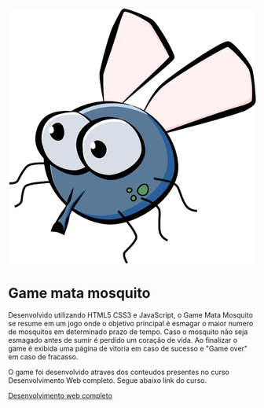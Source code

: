 ![Mosquito](imagens/mosca.png)

# Game mata mosquito

Desenvolvido utilizando HTML5 CSS3 e JavaScript, o Game Mata Mosquito se resume em um jogo onde o objetivo principal é esmagar o maior numero de mosquitos em determinado prazo de tempo. Caso o mosquito não seja esmagado antes de sumir é perdido um coração de vida.
Ao finalizar o game é exibida uma página de vitoria em caso de sucesso e "Game over" em caso de fracasso.

O game foi desenvolvido atraves dos conteudos presentes no curso Desenvolvimento Web completo. Segue abaixo link do curso.

[Desenvolvimento web completo](https://www.udemy.com/course/web-completo)

